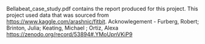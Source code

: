 Bellabeat_case_study.pdf contains the report produced for this project. This project used data that was sourced from <https://www.kaggle.com/arashnic/fitbit>.
Acknowlegement - Furberg, Robert; Brinton, Julia; Keating, Michael ; Ortiz, Alexa <https://zenodo.org/record/53894#.YMoUpnVKiP9>
